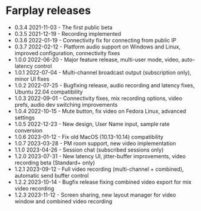 # Farplay releases

- 0.3.4 2021-11-03 - The first public beta
- 0.3.5 2021-12-19 - Recording implemented
- 0.3.6 2022-01-19 - Connectivity fix for connecting from public IP
- 0.3.7 2022-02-12 - Platform audio support on Windows and Linux, improved configuration, connectivity fixes
- 1.0.0 2022-06-20 - Major feature release, multi-user mode, video, auto-latency control
- 1.0.1 2022-07-04 - Multi-channel broadcast output (subscription only), minor UI fixes
- 1.0.2 2022-07-25 - Bugfixing release, audio recording and latency fixes, Ubuntu 22.04 compatibility
- 1.0.3 2022-09-01 - Connectivity fixes, mix recording options, video prefs, audio dev switching improvements
- 1.0.4 2022-10-15 - Mute button, fix video on Fedora Linux, advanced settings
- 1.0.5 2022-12-23 - New design, User Name input, sample rate conversion
- 1.0.6 2023-01-12 - Fix old MacOS (10.13-10.14) compatibility
- 1.0.7 2023-03-28 - PM room support, new video implementation
- 1.1.0 2023-04-26 - Session chat (subscribed sessions only)
- 1.2.0 2023-07-31 - New latency UI, jitter-buffer improvements, video recording beta (Standard+ only)
- 1.2.1 2023-09-12 - Full video recording (multi-channel + combined), automatic send buffer control
- 1.2.2 2023-10-14 - Bugfix release fixing combined video export for mix video recording
- 1.2.3 2023-11-12 - Screen sharing, new layout manager for video window and combined video recording
